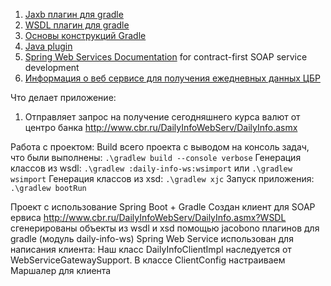 1. [Jaxb плагин для gradle](https://github.com/jacobono/gradle-jaxb-plugin)
1. [WSDL плагин для gradle](https://github.com/jacobono/gradle-wsdl-plugin)
1. [Основы конструкций Gradle](https://docs.gradle.org/4.6/dsl/)
1. [Java plugin](https://docs.gradle.org/4.6/userguide/java_plugin.html)
1. [Spring Web Services Documentation](https://docs.spring.io/spring-ws/docs/2.2.0.RELEASE/reference/htmlsingle/#tutorial) for contract-first SOAP service development
1. [Информация о веб сервисе для получения ежедневных данных ЦБР](http://www.cbr.ru/development/DWS/)


Что делает приложение:
1. Отправляет запрос на получение сегодняшнего курса валют от центро банка http://www.cbr.ru/DailyInfoWebServ/DailyInfo.asmx

Работа с проектом:
Build всего проекта с выводом на консоль задач, что были выполнены:
``.\gradlew build --console verbose``
Генерация классов из wsdl:
``.\gradlew :daily-info-ws:wsimport``  или ``.\gradlew wsimport``
Генерация классов из xsd:
``.\gradlew xjc``
Запуск приложения:
``.\gradlew bootRun``


Проект с использование Spring Boot + Gradle
Создан клиент для SOAP ервиса http://www.cbr.ru/DailyInfoWebServ/DailyInfo.asmx?WSDL 
сгенерированы объекты из wsdl и xsd  помощью jacobono плагинов для gradle (модуль daily-info-ws)
Spring Web Service использован для написания клиента:
Наш класс DailyInfoClientImpl наследуется от WebServiceGatewaySupport. В классе ClientConfig настраиваем Маршалер для клиента

